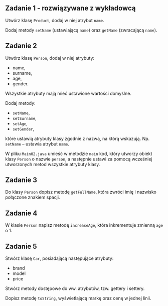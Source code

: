 ## Zadanie 1 - rozwiązywane z wykładowcą

Utwórz klasę `Product`, dodaj w niej atrybut `name`. 

Dodaj metody `setName` (ustawiającą `name`)  oraz `getName` (zwracającą `name`).



## Zadanie 2

Utwórz klasę `Person`, dodaj w niej atrybuty:

- name,
- surname,
- age,
- gender.

Wszystkie atrybuty mają mieć ustawione wartości domyślne.

Dodaj metody:  
- `setName`,
- `setSurname`,
- `setAge`,
- `setGender`,  

które ustawią atrybuty klasy zgodnie z nazwą, na którą wskazują.
Np. `setName` – ustawia atrybut `name`.

W pliku `Main02.java` umieść w metodzie `main` kod, który utworzy obiekt klasy `Person` o nazwie `person`, a następnie
ustawi za pomocą wcześniej utworzonych metod wszystkie atrybuty klasy.



## Zadanie 3

Do klasy `Person` dopisz metodę `getFullName`, która zwróci imię i nazwisko połączone znakiem spacji.



## Zadanie 4

W klasie `Person` napisz metodę `increaseAge`, która inkrementuje zmienną `age` o 1.



## Zadanie 5

Stwórz klasę `Car`, posiadającą następujące atrybuty:

- brand
- model
- price

Stwórz metody dostępowe do ww. atrybutów, tzw. gettery i settery.

Dopisz metodę `toString`, wyświetlającą markę oraz cenę w jednej linii.

